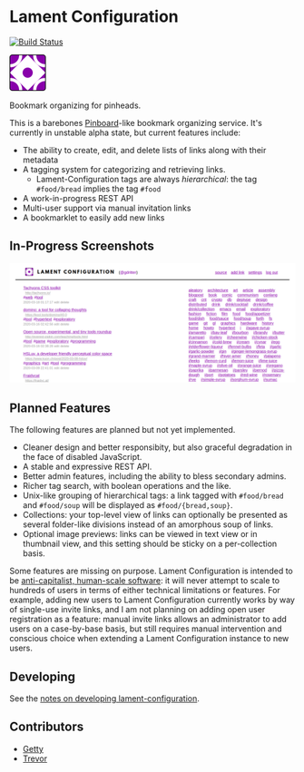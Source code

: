 # Lament Configuration

[![Build Status](https://ci.infinitenegativeutility.com/api/badges/getty/lament-configuration/status.svg)](https://ci.infinitenegativeutility.com/getty/lament-configuration)

![lament configuration logo](/lc/static/lc_64.png)

Bookmark organizing for pinheads.

This is a barebones [Pinboard](https://pinboard.in/)-like bookmark organizing service. It's currently in unstable alpha state, but current features include:
- The ability to create, edit, and delete lists of links along with their metadata
- A tagging system for categorizing and retrieving links.
    - Lament-Configuration tags are always _hierarchical_: the tag `#food/bread` implies the tag `#food`
- A work-in-progress REST API
- Multi-user support via manual invitation links
- A bookmarklet to easily add new links

## In-Progress Screenshots

![screenshot 02](/screenshots/lament-configuration-inprogress-02.png)

## Planned Features

The following features are planned but not yet implemented.
- Cleaner design and better responsibity, but also graceful degradation in the face of disabled JavaScript.
- A stable and expressive REST API.
- Better admin features, including the ability to bless secondary admins.
- Richer tag search, with boolean operations and the like.
- Unix-like grouping of hierarchical tags: a link tagged with `#food/bread` and `#food/soup` will be displayed as `#food/{bread,soup}`.
- Collections: your top-level view of links can optionally be presented as several folder-like divisions instead of an amorphous soup of links.
- Optional image previews: links can be viewed in text view or in thumbnail view, and this setting should be sticky on a per-collection basis.

Some features are missing on purpose. Lament Configuration is intended to be [anti-capitalist, human-scale software](https://medium.com/@jkriss/anti-capitalist-human-scale-software-and-why-it-matters-5936a372b9d): it will never attempt to scale to hundreds of users in terms of either technical limitations or features. For example, adding new users to Lament Configuration currently works by way of single-use invite links, and I am not planning on adding open user registration as a feature: manual invite links allows an administrator to add users on a case-by-base basis, but still requires manual intervention and conscious choice when extending a Lament Configuration instance to new users.

## Developing

See the [notes on developing lament-configuration](DEVELOPING.md).

## Contributors

- [Getty](https://twitter.com/aisamanra)
- [Trevor](https://twitter.com/moltarx)

